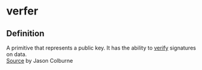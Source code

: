 # verfer
## Definition
A primitive that represents a public key. It has the ability to [verify](verify) signatures on data.  
[Source](https://github.com/WebOfTrust/cesride#terminology) by Jason Colburne